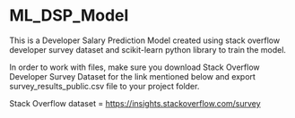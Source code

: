 # ML_DSP_Model
This is a Developer Salary Prediction Model created using stack overflow developer survey dataset and scikit-learn python library to train the model.  

In order to work with files, make sure you download Stack Overflow Developer Survey Dataset for the link mentioned below and export survey_results_public.csv file to your project folder.

Stack Overflow dataset = https://insights.stackoverflow.com/survey
